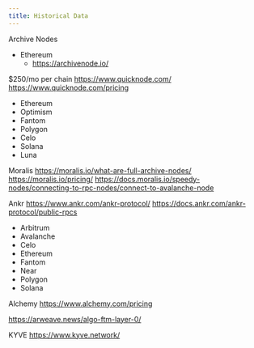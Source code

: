 ```yaml
---
title: Historical Data
---
```


Archive Nodes
* Ethereum
	* https://archivenode.io/

$250/mo per chain
https://www.quicknode.com/
https://www.quicknode.com/pricing
* Ethereum
* Optimism
* Fantom
* Polygon
* Celo
* Solana
* Luna

Moralis
https://moralis.io/what-are-full-archive-nodes/
https://moralis.io/pricing/
https://docs.moralis.io/speedy-nodes/connecting-to-rpc-nodes/connect-to-avalanche-node

Ankr
https://www.ankr.com/ankr-protocol/
https://docs.ankr.com/ankr-protocol/public-rpcs
* Arbitrum
* Avalanche
* Celo
* Ethereum
* Fantom
* Near
* Polygon
* Solana

Alchemy
https://www.alchemy.com/pricing

https://arweave.news/algo-ftm-layer-0/

KYVE
https://www.kyve.network/